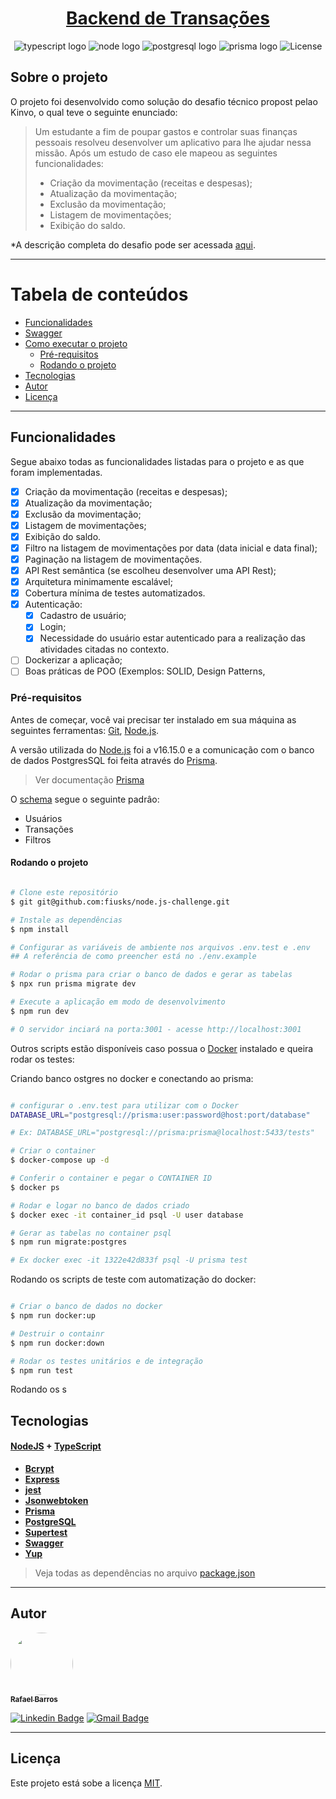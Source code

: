 <h1 align="center">
     <a href="https://mydindin.netlify.app/" alt="site do ecoleta"> Backend de Transações </a>
</h1>

<p align="center">
  <img alt="typescript logo" src="https://img.shields.io/badge/-TypeScript-grey?style=flat-square&logo=typescript">
  <img alt="node logo" src="https://img.shields.io/badge/-Nodejs-grey?style=flat-square&logo=Node.js">
  <img alt="postgresql logo" src="https://img.shields.io/badge/-PostgreSQL-grey?style=flat-square&logo=postgresql">    
  <img alt="prisma logo" src="https://img.shields.io/badge/-Prisma-grey?style=flat-square&logo=prisma">  
   <img alt="License" src="https://img.shields.io/badge/license-MIT-brightgreen"> 
 
</p>

## Sobre o projeto

O projeto foi desenvolvido como solução do desafio técnico propost pelao Kinvo, o qual teve o seguinte enunciado:


>Um estudante a fim de poupar gastos e controlar suas finanças pessoais resolveu desenvolver um aplicativo para lhe ajudar nessa missão. Após um estudo de caso ele mapeou as seguintes funcionalidades:
>
>- Criação da movimentação (receitas e despesas);
>- Atualização da movimentação;
>- Exclusão da movimentação;
>- Listagem de movimentações;
>- Exibição do saldo.

*A descrição completa do desafio pode ser acessada [aqui](./README-ChallengeRequirements.md).
 
 ---

# Tabela de conteúdos

<!--ts-->

- [Funcionalidades](#funcionalidades)
- [Swagger](#swagger)
- [Como executar o projeto](#como-executar-o-projeto)
  - [Pré-requisitos](#pré-requisitos)
  - [Rodando o projeto](#rodando-o-projeto)
- [Tecnologias](#tecnologias)
- [Autor](#autor)
- [Licença](#licença)
<!--te-->

---

## Funcionalidades 

Segue abaixo todas as funcionalidades listadas para o projeto e as que foram implementadas.

- [x] Criação da movimentação (receitas e despesas);
- [x] Atualização da movimentação;
- [x] Exclusão da movimentação;
- [x] Listagem de movimentações;
- [x] Exibição do saldo.
- [x] Filtro na listagem de movimentações por data (data inicial e data final);
- [x] Paginação na listagem de movimentações.
- [x] API Rest semântica (se escolheu desenvolver uma API Rest);
- [x] Arquitetura minimamente escalável;
- [x] Cobertura mínima de testes automatizados.
- [x] Autenticação:
  - [x] Cadastro de usuário;
  - [x] Login;
  - [x] Necessidade do usuário estar autenticado para a realização das atividades citadas no contexto.
- [ ] Dockerizar a aplicação;
- [ ] Boas práticas de POO (Exemplos: SOLID, Design Patterns, 

### Pré-requisitos

Antes de começar, você vai precisar ter instalado em sua máquina as seguintes ferramentas: [Git](https://git-scm.com), [Node.js](https://nodejs.org/en/). 

A versão utilizada do [Node.js](https://nodejs.org/en/) foi a v16.15.0 e a comunicação com o banco de dados PostgresSQL foi feita através do [Prisma](https://www.prisma.io/).

> Ver documentação [Prisma](https://www.prisma.io/docs/getting-started/setup-prisma/start-from-scratch/relational-databases-typescript-postgres)

O [schema](./prisma/schema.prisma) segue o seguinte padrâo:

- Usuários
- Transações
- Filtros

#### Rodando o projeto

```bash

# Clone este repositório
$ git git@github.com:fiusks/node.js-challenge.git

# Instale as dependências
$ npm install

# Configurar as variáveis de ambiente nos arquivos .env.test e .env
## A referência de como preencher está no ./env.example

# Rodar o prisma para criar o banco de dados e gerar as tabelas
$ npx run prisma migrate dev

# Execute a aplicação em modo de desenvolvimento
$ npm run dev

# O servidor inciará na porta:3001 - acesse http://localhost:3001

```

Outros scripts estão disponíveis caso possua o [Docker](https://www.docker.com/) instalado e queira rodar os testes:

Criando banco ostgres no docker e conectando ao prisma:


```bash

# configurar o .env.test para utilizar com o Docker
DATABASE_URL="postgresql://prisma:user:password@host:port/database"

# Ex: DATABASE_URL="postgresql://prisma:prisma@localhost:5433/tests"

# Criar o container
$ docker-compose up -d

# Conferir o container e pegar o CONTAINER ID
$ docker ps

# Rodar e logar no banco de dados criado
$ docker exec -it container_id psql -U user database

# Gerar as tabelas no container psql
$ npm run migrate:postgres

# Ex docker exec -it 1322e42d833f psql -U prisma test

```
Rodando os scripts de teste com automatização do docker:

```bash

# Criar o banco de dados no docker
$ npm run docker:up

# Destruir o containr
$ npm run docker:down

# Rodar os testes unitários e de integração
$ npm run test

```
Rodando os s

## Tecnologias

#### [NodeJS](https://nodejs.org/en/) + [TypeScript](https://www.typescriptlang.org/)

- **[Bcrypt](https://github.com/auth0/node-jsonwebtoken)**
- **[Express](https://expressjs.com/)**
- **[jest](https://jestjs.io/)**
- **[Jsonwebtoken](https://github.com/auth0/node-jsonwebtoken)**
- **[Prisma](https://www.prisma.io/)**
- **[PostgreSQL](https://www.postgresql.org/)**
- **[Supertest](https://github.com/visionmedia/supertest)**
- **[Swagger](https://www.postgresql.org/)**
- **[Yup](https://swagger.io/)**


> Veja todas as dependências no arquivo [package.json](https://github.com/fiusks/dindinV2/blob/main/backend/package.json)

---

## Autor

<a href="https://blog.rocketseat.com.br/author/thiago/">
 <img style="border-radius: 50%;" src="https://avatars.githubusercontent.com/u/68557347?v=4" width="100px;" alt=""/>
 <br />
 <sub><b>Rafael Barros</b></sub></a>

[![Linkedin Badge](https://img.shields.io/badge/-Rafael-blue?style=flat-square&logo=Linkedin&logoColor=white&link=https://www.linkedin.com/in/rafabarros1/)](https://www.linkedin.com/in/rafabarros1/)
[![Gmail Badge](https://img.shields.io/badge/-rafabarros.com@gmail.com-c14438?style=flat-square&logo=Gmail&logoColor=white&link=mailto:rafabarros.com@gmail.com)](mailto:rafabarros.com@gmail.com)

---

## Licença

Este projeto está sobe a licença [MIT](./LICENSE).
